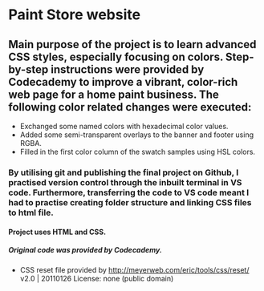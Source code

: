 # Paint Store website
## Main purpose of the project is to learn advanced CSS styles, especially focusing on colors. Step-by-step instructions were provided by Codecademy to improve a vibrant, color-rich web page for a home paint business. The following color related changes were executed:
+ Exchanged some named colors with hexadecimal color values.
+ Added some semi-transparent overlays to the banner and footer using RGBA.
+ Filled in the first color column of the swatch samples using HSL colors.
### By utilising git and publishing the final project on Github, I practised version control through the inbuilt terminal in VS code. Furthermore, transferring the code to VS code meant I had to practise creating folder structure and linking CSS files to html file.
#### Project uses HTML and CSS.
##### Original code was provided by Codecademy.
+ CSS reset file provided by http://meyerweb.com/eric/tools/css/reset/ 
   v2.0 | 20110126
   License: none (public domain)
